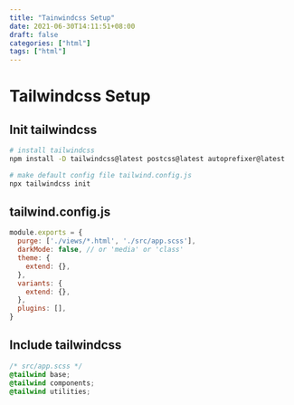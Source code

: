 ```yaml
---
title: "Tainwindcss Setup"
date: 2021-06-30T14:11:51+08:00
draft: false
categories: ["html"]
tags: ["html"]
---
```


# Tailwindcss Setup

## Init tailwindcss

```bash
# install tailwindcss
npm install -D tailwindcss@latest postcss@latest autoprefixer@latest

# make default config file tailwind.config.js
npx tailwindcss init

```

## tailwind.config.js 

```js
module.exports = { 
  purge: ['./views/*.html', './src/app.scss'],
  darkMode: false, // or 'media' or 'class'
  theme: {
    extend: {}, 
  },  
  variants: {
    extend: {}, 
  },  
  plugins: [], 
}
```

## Include tailwindcss

```css
/* src/app.scss */
@tailwind base;
@tailwind components;
@tailwind utilities;
```

